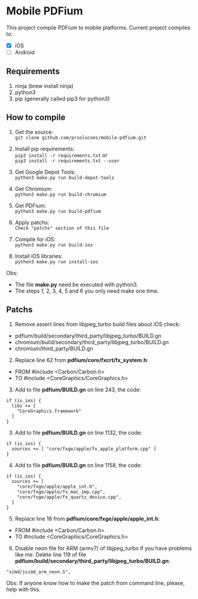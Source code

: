 # Mobile PDFium

This project compile PDFium to mobile platforms. Current project compiles to:  

- [x] iOS  
- [ ] Android  

## Requirements

1. ninja (brew install ninja)  
2. python3  
3. pip (generally called pip3 for python3)  

## How to compile 

1. Get the source:  
```git clone github.com/prsolucoes/mobile-pdfium.git```  

2. Install pip requirements:  
```pip3 install -r requirements.txt``` 
or  
```pip3 install -r requirements.txt --user``` 

3. Get Google Depot Tools:  
```python3 make.py run build-depot-tools```  

4. Get Chromium:  
```python3 make.py run build-chromium```  

5. Get PDFium:  
```python3 make.py run build-pdfium```  

6. Apply patchs:  
```Check "patchs" section of this file```  

7. Compile for iOS:  
```python3 make.py run build-ios```  
  
8. Install iOS libraries:  
```python3 make.py run install-ios```  


Obs:
- The file **make.py** need be executed with python3.  
- The steps 1, 2, 3, 4, 5 and 6 you only need make one time.  


## Patchs

1. Remove assert lines from libjpeg_turbo build files about iOS check:  
- pdfium/build/secondary/third_party/libjpeg_turbo/BUILD.gn  
- chromium/build/secondary/third_party/libjpeg_turbo/BUILD.gn  
- chromium/third_party/BUILD.gn  

2. Replace line 62 from **pdfium/core/fxcrt/fx_system.h**:  
- FROM #include <Carbon/Carbon.h>  
- TO #include <CoreGraphics/CoreGraphics.h>  

3. Add to file **pdfium/BUILD.gn** on line 243, the code:  
```
if (is_ios) {
  libs += [
    "CoreGraphics.framework"
  ]
}
```

3. Add to file **pdfium/BUILD.gn** on line 1132, the code:  
```
if (is_ios) {
  sources += [ "core/fxge/apple/fx_apple_platform.cpp" ]
}
```

4. Add to file **pdfium/BUILD.gn** on line 1158, the code:  
```
if (is_ios) {
  sources += [
    "core/fxge/apple/apple_int.h",
    "core/fxge/apple/fx_mac_imp.cpp",
    "core/fxge/apple/fx_quartz_device.cpp",
  ]
}
```

5. Replace line 18 from **pdfium/core/fxge/apple/apple_int.h**:  
- FROM #include <Carbon/Carbon.h>  
- TO #include <CoreGraphics/CoreGraphics.h>  

6. Disable neon file for ARM (armv7) of libjpeg_turbo if you have problems like me. Delete line 119 of file **pdfium/build/secondary/third_party/libjpeg_turbo/BUILD.gn**:
```
"simd/jsimd_arm_neon.S",
```

Obs: If anyone know how to make the patch from command line, please, help with this.